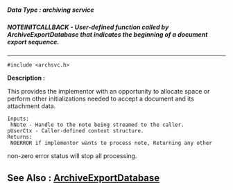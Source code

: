 ##### Data Type : archiving service
##### NOTEINITCALLBACK - User-defined function called by ArchiveExportDatabase that indicates the beginning of a document export sequence.
---
```
#include <archsvc.h>
```
**Description :**

This provides the implementor with an opportunity to allocate space or perform 
other initializations needed to accept a document and its attachment data.

	Inputs: 
	 hNote - Handle to the note being streamed to the caller.
    pUserCtx - Caller-defined context structure. 
	Returns:
	 NOERROR if implementor wants to process note, Returning any other 
non-zero error status will stop all processing. 

**See Also :**
[ArchiveExportDatabase](/reference/Func/ArchiveExportDatabase)
---
